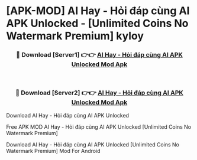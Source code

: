 # [APK-MOD] AI Hay - Hỏi đáp cùng AI APK Unlocked - [Unlimited Coins No Watermark Premium] kyloy



<div align="center">
<h3>🔴 Download [Server1] 👉👉 <a href="https://momento.my/?title=AI_Hay_-_Hỏi_đáp_cùng_AI_APK_Unlocked">AI Hay - Hỏi đáp cùng AI APK Unlocked Mod Apk</a></h3><br>

<h3>🔴 Download [Server2] 👉👉 <a href="https://momento.my/?title=AI_Hay_-_Hỏi_đáp_cùng_AI_APK_Unlocked">AI Hay - Hỏi đáp cùng AI APK Unlocked Mod Apk</a></h3>
</div>



Download AI Hay - Hỏi đáp cùng AI APK Unlocked 

Free APK MOD AI Hay - Hỏi đáp cùng AI APK Unlocked [Unlimited Coins No Watermark Premium]

Download AI Hay - Hỏi đáp cùng AI APK Unlocked [Unlimited Coins No Watermark Premium] Mod For Android
